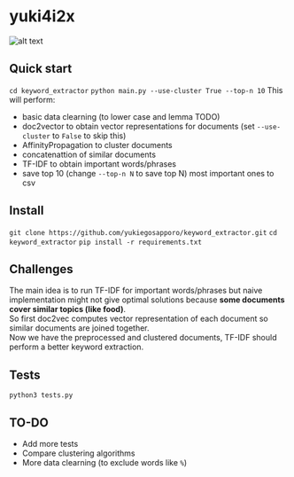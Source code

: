 # yuki4i2x

![alt text](https://raw.githubusercontent.com/yukiegosapporo/keyword_extractor/master/data/structure.png)

## Quick start

```cd keyword_extractor```
```python main.py --use-cluster True --top-n 10```
This will perform:
- basic data clearning (to lower case and lemma TODO)
- doc2vector to obtain vector representations for documents (set
`--use-cluster` to `False` to skip this)
- AffinityPropagation to cluster documents
- concatenattion of similar documents
- TF-IDF to obtain important words/phrases
- save top 10 (change `--top-n N` to save top N) most important ones to csv

## Install

```git clone https://github.com/yukiegosapporo/keyword_extractor.git```
```cd keyword_extractor```
```pip install -r requirements.txt```

## Challenges

The main idea is to run TF-IDF for important words/phrases but naive
implementation might not give optimal solutions because **some documents cover
similar topics (like food)**.  
So first doc2vec computes vector representation of each document so similar
documents are joined together.  
Now we have the preprocessed and clustered documents, TF-IDF should perform a
better keyword extraction.  

## Tests
`python3 tests.py`

## TO-DO

- Add more tests
- Compare clustering algorithms
- More data clearning (to exclude words like `%`)